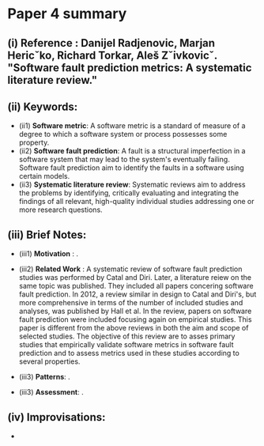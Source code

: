 # Paper 4 summary

## (i) Reference : Danijel Radjenovic, Marjan Hericˇko, Richard Torkar, Aleš Zˇivkovicˇ. "Software fault prediction metrics: A systematic literature review."

## (ii) Keywords:

* (ii1) **Software metric**: A software metric is a standard of measure of a degree to which a software system or process possesses some property.
* (ii2) **Software fault prediction**: A fault is a structural imperfection in a software system that may lead to the system's eventually failing. Software fault prediction aim to identify the faults in a software using certain models. 
* (ii3) **Systematic literature review**: Systematic reviews aim to address the problems by identifying, critically evaluating and integrating the findings of all relevant, high-quality individual studies addressing one or more research questions.

## (iii) Brief Notes:

* (iii1) **Motivation** : .

* (iii2) **Related Work** : A systematic review of software fault prediction studies was performed by Catal and Diri. Later, a literature reiew on the same topic was published. They included all papers concering software fault prediction. In 2012, a review similar in design to Catal and Diri's, but more comprehensive in terms of the number of included studies and analyses, was published by Hall et al. In the review, papers on software fault prediction were included focusing again on empirical studies. This paper is different from the above reviews in both the aim and scope of selected  studies. The objective of this review are to asses primary studies that empirically validate software metrics in software fault prediction and to assess metrics used in these studies according to several properties.

* (iii3) **Patterns**: .

* (iii3) **Assessment**: .

## (iv) Improvisations:
- 
